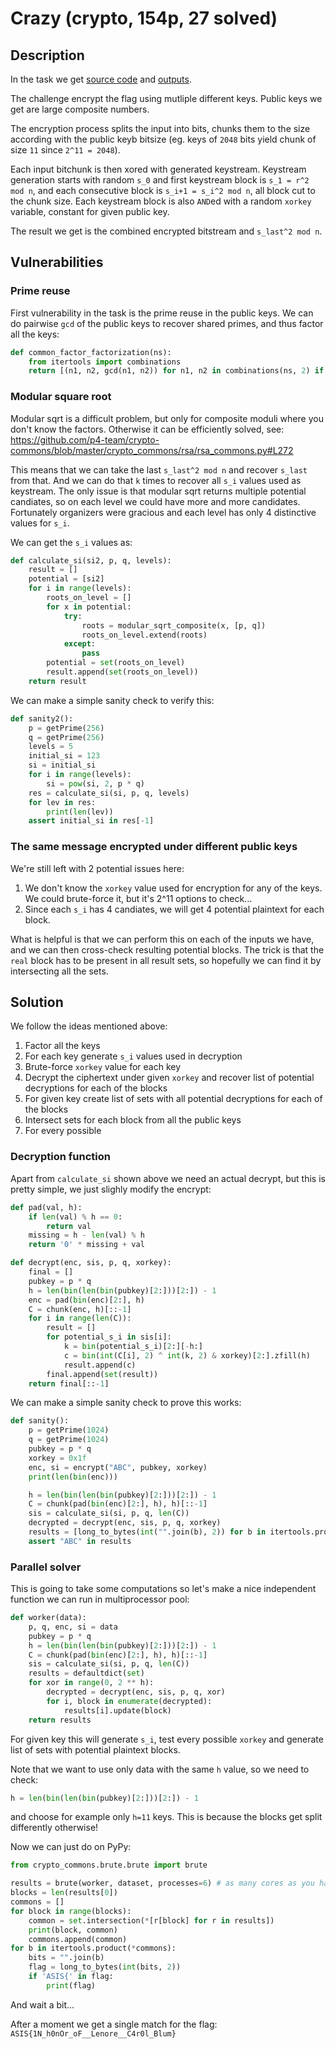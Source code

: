 # Crazy (crypto, 154p, 27 solved)

## Description

In the task we get [source code](crazy.py) and [outputs](output.txt).

The challenge encrypt the flag using mutliple different keys.
Public keys we get are large composite numbers.

The encryption process splits the input into bits, chunks them to the size according with the public keyb bitsize (eg. keys of `2048` bits yield chunk of size `11` since `2^11 = 2048`).

Each input bitchunk is then xored with generated keystream.
Keystream generation starts with random `s_0` and first keystream block is `s_1 = r^2 mod n`, and each consecutive block is `s_i+1 = s_i^2 mod n`, all block cut to the chunk size.
Each keystream block is also `AND`ed with a random `xorkey` variable, constant for given public key.

The result we get is the combined encrypted bitstream and `s_last^2 mod n`.

## Vulnerabilities

### Prime reuse

First vulnerability in the task is the prime reuse in the public keys.
We can do pairwise `gcd` of the public keys to recover shared primes, and thus factor all the keys:

```python
def common_factor_factorization(ns):
    from itertools import combinations
    return [(n1, n2, gcd(n1, n2)) for n1, n2 in combinations(ns, 2) if gcd(n1, n2) != 1]
```

### Modular square root

Modular sqrt is a difficult problem, but only for composite moduli where you don't know the factors.
Otherwise it can be efficiently solved, see: https://github.com/p4-team/crypto-commons/blob/master/crypto_commons/rsa/rsa_commons.py#L272

This means that we can take the last `s_last^2 mod n` and recover `s_last` from that.
And we can do that `k` times to recover all `s_i` values used as keystream.
The only issue is that modular sqrt returns multiple potential candiates, so on each level we could have more and more candidates.
Fortunately organizers were gracious and each level has only 4 distinctive values for `s_i`.

We can get the `s_i` values as:

```python
def calculate_si(si2, p, q, levels):
    result = []
    potential = [si2]
    for i in range(levels):
        roots_on_level = []
        for x in potential:
            try:
                roots = modular_sqrt_composite(x, [p, q])
                roots_on_level.extend(roots)
            except:
                pass
        potential = set(roots_on_level)
        result.append(set(roots_on_level))
    return result
```

We can make a simple sanity check to verify this:

```python
def sanity2():
    p = getPrime(256)
    q = getPrime(256)
    levels = 5
    initial_si = 123
    si = initial_si
    for i in range(levels):
        si = pow(si, 2, p * q)
    res = calculate_si(si, p, q, levels)
    for lev in res:
        print(len(lev))
    assert initial_si in res[-1]
```

### The same message encrypted under different public keys

We're still left with 2 potential issues here:

1. We don't know the `xorkey` value used for encryption for any of the keys. We could brute-force it, but it's 2^11 options to check...
2. Since each `s_i` has 4 candiates, we will get 4 potential plaintext for each block.

What is helpful is that we can perform this on each of the inputs we have, and we can then cross-check resulting potential blocks.
The trick is that the `real` block has to be present in all result sets, so hopefully we can find it by intersecting all the sets.

## Solution

We follow the ideas mentioned above:

1. Factor all the keys
2. For each key generate `s_i` values used in decryption
3. Brute-force `xorkey` value for each key
4. Decrypt the ciphertext under given `xorkey` and recover list of potential decryptions for each of the blocks
5. For given key create list of sets with all potential decryptions for each of the blocks
6. Intersect sets for each block from all the public keys
7. For every possible 

### Decryption function

Apart from `calculate_si` shown above we need an actual decrypt, but this is pretty simple, we just slighly modify the encrypt:

```python
def pad(val, h):
    if len(val) % h == 0:
        return val
    missing = h - len(val) % h
    return '0' * missing + val

def decrypt(enc, sis, p, q, xorkey):
    final = []
    pubkey = p * q
    h = len(bin(len(bin(pubkey)[2:]))[2:]) - 1
    enc = pad(bin(enc)[2:], h)
    C = chunk(enc, h)[::-1]
    for i in range(len(C)):
        result = []
        for potential_s_i in sis[i]:
            k = bin(potential_s_i)[2:][-h:]
            c = bin(int(C[i], 2) ^ int(k, 2) & xorkey)[2:].zfill(h)
            result.append(c)
        final.append(set(result))
    return final[::-1]
```

We can make a simple sanity check to prove this works:

```python
def sanity():
    p = getPrime(1024)
    q = getPrime(1024)
    pubkey = p * q
    xorkey = 0x1f
    enc, si = encrypt("ABC", pubkey, xorkey)
    print(len(bin(enc)))

    h = len(bin(len(bin(pubkey)[2:]))[2:]) - 1
    C = chunk(pad(bin(enc)[2:], h), h)[::-1]
    sis = calculate_si(si, p, q, len(C))
    decrypted = decrypt(enc, sis, p, q, xorkey)
    results = [long_to_bytes(int("".join(b), 2)) for b in itertools.product(*decrypted)]
    assert "ABC" in results
```

### Parallel solver

This is going to take some computations so let's make a nice independent function we can run in multiprocessor pool:

```python
def worker(data):
    p, q, enc, si = data
    pubkey = p * q
    h = len(bin(len(bin(pubkey)[2:]))[2:]) - 1
    C = chunk(pad(bin(enc)[2:], h), h)[::-1]
    sis = calculate_si(si, p, q, len(C))
    results = defaultdict(set)
    for xor in range(0, 2 ** h):
        decrypted = decrypt(enc, sis, p, q, xor)
        for i, block in enumerate(decrypted):
            results[i].update(block)
    return results
```

For given key this will generate `s_i`, test every possible `xorkey` and generate list of sets with potential plaintext blocks.

Note that we want to use only data with the same `h` value, so we need to check:

```python
h = len(bin(len(bin(pubkey)[2:]))[2:]) - 1
```

and choose for example only `h=11` keys.
This is because the blocks get split differently otherwise!

Now we can just do on PyPy:

```python
from crypto_commons.brute.brute import brute

results = brute(worker, dataset, processes=6) # as many cores as you have -2 just so you don't kill yourself...
blocks = len(results[0])
commons = []
for block in range(blocks):
    common = set.intersection(*[r[block] for r in results])
    print(block, common)
    commons.append(common)
for b in itertools.product(*commons):
    bits = "".join(b)
    flag = long_to_bytes(int(bits, 2))
    if 'ASIS{' in flag:
        print(flag)
```

And wait a bit...

After a moment we get a single match for the flag: `ASIS{1N_h0nOr_oF__Lenore__C4r0l_Blum}`
